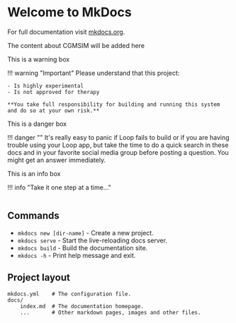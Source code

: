 # Welcome to MkDocs

For full documentation visit [mkdocs.org](https://www.mkdocs.org).

The content about CGMSIM will be added here

This is a warning box

!!! warning "Important"
    Please understand that this project:

    - Is highly experimental
    - Is not approved for therapy

    **You take full responsibility for building and running this system and do so at your own risk.**

This is a danger box

!!! danger ""
    It's really easy to panic if Loop fails to build or if you are having trouble using your Loop app, but take the time to do a quick search in these docs and in your favorite social media group before posting a question. You might get an answer immediately.


This is an info box

!!! info "Take it one step at a time..."

```code something
```

## Commands

* `mkdocs new [dir-name]` - Create a new project.
* `mkdocs serve` - Start the live-reloading docs server.
* `mkdocs build` - Build the documentation site.
* `mkdocs -h` - Print help message and exit.

## Project layout

    mkdocs.yml    # The configuration file.
    docs/
        index.md  # The documentation homepage.
        ...       # Other markdown pages, images and other files.
